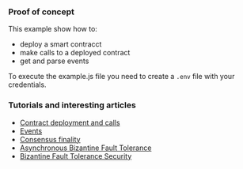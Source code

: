 ### Proof of concept
This example show how to:
- deploy a smart contracct
- make calls to a deployed contract
- get and parse events

To execute the example.js file you need to create a `.env` file with your credentials.


### Tutorials and interesting articles
- [Contract deployment and calls](https://hedera.com/blog/how-to-deploy-smart-contracts-on-hedera-part-1-a-simple-getter-and-setter-contract)
- [Events](https://hedera.com/blog/how-to-get-event-information-from-hedera-smart-contracts)
- [Consensus finality](https://hedera.com/blog/finality-of-consensus-you-can-take-it-to-the-bank-or-maybe-you-are-the-bank)
- [Asynchronous Bizantine Fault Tolerance](https://hedera.com/learning/hedera-hashgraph/what-is-asynchronous-byzantine-fault-tolerance-abft)
- [Bizantine Fault Tolerance Security](https://hedera.com/blog/counting-votes-why-a-2-3-threshold)
